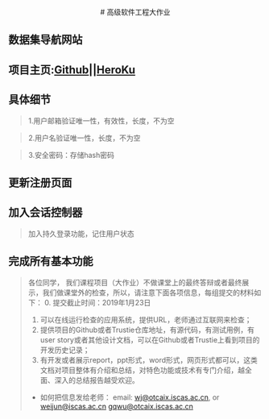  <center># 高级软件工程大作业</center>
 
## 数据集导航网站
## 项目主页:[Github](https://github.com/manllman/- "Github")||[HeroKu](https://bring2d.herokuapp.com/ "HeroKu")
## 具体细节

> 1.用户邮箱验证唯一性，有效性，长度，不为空

> 2.用户名验证唯一性，长度，不为空

> 3.安全密码：存储hash密码

## 更新注册页面


## 加入会话控制器

> 加入持久登录功能，记住用户状态

## 完成所有基本功能

> 各位同学，
> 我们课程项目（大作业）不做课堂上的最终答辩或者最终展示，我们做课堂外的检查，所以，请注意下面各项信息，每组提交的材料如下：
> 0. 提交截止时间：2019年1月23日
> 1. 可以在线运行检查的应用系统，提供URL，老师通过互联网来检查；
> 2. 提供项目的Github或者Trustie仓库地址，有源代码，有测试用例，有user story或者其他设计文档，可以在Github或者Trustie上看到项目的开发历史记录；
> 3. 有开发或者展示report，ppt形式，word形式，网页形式都可以，这类文档对项目整体有介绍和总结，对特色功能或技术有专门介绍，越全面、深入的总结报告越受欢迎。
> * 如何把信息发给老师：
> email: wj@otcaix.iscas.ac.cn,  or    weijun@iscas.ac.cn
            gqwu@otcaix.iscas.ac.cn
